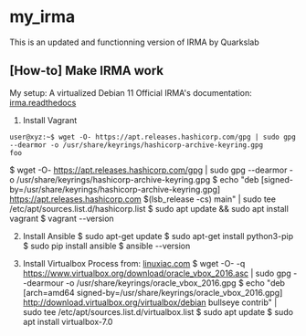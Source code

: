 # my_irma
This is an updated and functionning version of IRMA by Quarkslab

## [How-to] Make IRMA work

My setup: A virtualized Debian 11 
Official IRMA's documentation: [irma.readthedocs](https://irma.readthedocs.io/en/latest/install/index.html)

1. Install Vagrant

```console
user@xyz:~$ wget -O- https://apt.releases.hashicorp.com/gpg | sudo gpg --dearmor -o /usr/share/keyrings/hashicorp-archive-keyring.gpg
foo
```


$ wget -O- https://apt.releases.hashicorp.com/gpg | sudo gpg --dearmor -o /usr/share/keyrings/hashicorp-archive-keyring.gpg
$ echo "deb [signed-by=/usr/share/keyrings/hashicorp-archive-keyring.gpg] https://apt.releases.hashicorp.com $(lsb_release -cs) main" | sudo tee /etc/apt/sources.list.d/hashicorp.list
$ sudo apt update && sudo apt install vagrant
$ vagrant --version

2. Install Ansible
$ sudo apt-get update
$ sudo apt-get install python3-pip
$ sudo pip install ansible
$ ansible --version

3. Install Virtualbox
Process from: [linuxiac.com](https://linuxiac.com/how-to-install-virtualbox-on-debian-11-bullseye/)
$ wget -O- -q https://www.virtualbox.org/download/oracle_vbox_2016.asc | sudo gpg --dearmour -o /usr/share/keyrings/oracle_vbox_2016.gpg
$ echo "deb [arch=amd64 signed-by=/usr/share/keyrings/oracle_vbox_2016.gpg] http://download.virtualbox.org/virtualbox/debian bullseye contrib" | sudo tee /etc/apt/sources.list.d/virtualbox.list
$ sudo apt update
$ sudo apt install virtualbox-7.0

